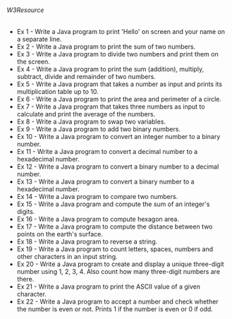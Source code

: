 ###### W3Resource
- Ex 1 - Write a Java program to print 'Hello' on screen and your name on a separate line.
- Ex 2 - Write a Java program to print the sum of two numbers.
- Ex 3 - Write a Java program to divide two numbers and print them on the screen.
- Ex 4 - Write a Java program to print the sum (addition), multiply, subtract, divide and remainder of two numbers.
- Ex 5 - Write a Java program that takes a number as input and prints its multiplication table up to 10.
- Ex 6 - Write a Java program to print the area and perimeter of a circle.
- Ex 7 - Write a Java program that takes three numbers as input to calculate and print the average of the numbers.
- Ex 8 - Write a Java program to swap two variables.
- Ex 9 - Write a Java program to add two binary numbers.
- Ex 10 - Write a Java program to convert an integer number to a binary number.
- Ex 11 - Write a Java program to convert a decimal number to a hexadecimal number.
- Ex 12 - Write a Java program to convert a binary number to a decimal number.
- Ex 13 - Write a Java program to convert a binary number to a hexadecimal number.
- Ex 14 - Write a Java program to compare two numbers.
- Ex 15 - Write a Java program and compute the sum of an integer's digits.
- Ex 16 - Write a Java program to compute hexagon area.
- Ex 17 - Write a Java program to compute the distance between two points on the earth's surface.
- Ex 18 - Write a Java program to reverse a string.
- Ex 19 - Write a Java program to count letters, spaces, numbers and other characters in an input string.
- Ex 20 - Write a Java program to create and display a unique three-digit number using 1, 2, 3, 4. Also count how many three-digit numbers are there.
- Ex 21 - Write a Java program to print the ASCII value of a given character.
- Ex 22 - Write a Java program to accept a number and check whether the number is even or not. Prints 1 if the number is even or 0 if odd.
